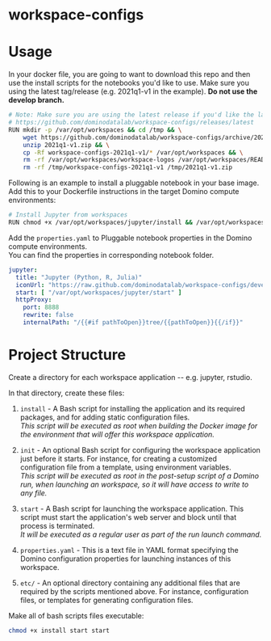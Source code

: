 # workspace-configs


# Usage

In your docker file, you are going to want to download this repo and then use the install scripts for the notebooks you'd like to use.
Make sure you using the latest tag/release (e.g. 2021q1-v1 in the example). **Do not use the develop branch.**
```bash
# Note: Make sure you are using the latest release if you'd like the latest version of the workspaces
# https://github.com/dominodatalab/workspace-configs/releases/latest
RUN mkdir -p /var/opt/workspaces && cd /tmp && \
    wget https://github.com/dominodatalab/workspace-configs/archive/2021q1-v1.zip && \
    unzip 2021q1-v1.zip && \
    cp -Rf workspace-configs-2021q1-v1/* /var/opt/workspaces && \
    rm -rf /var/opt/workspaces/workspace-logos /var/opt/workspaces/README.md && \
    rm -rf /tmp/workspace-configs-2021q1-v1 /tmp/2021q1-v1.zip
```

Following is an example to install a pluggable notebook in your base image.  
Add this to your Dockerfile instructions in the target Domino compute environments:
```bash
# Install Jupyter from workspaces
RUN chmod +x /var/opt/workspaces/jupyter/install && /var/opt/workspaces/jupyter/install
```

Add the `properties.yaml` to Pluggable notebook properties in the Domino compute environments.  
You can find the properties in corresponding notebook folder.
```yaml
jupyter:
  title: "Jupyter (Python, R, Julia)"
  iconUrl: "https://raw.github.com/dominodatalab/workspace-configs/develop/workspace-logos/Jupyter.svg?sanitize=true"
  start: [ "/var/opt/workspaces/jupyter/start" ]
  httpProxy:
    port: 8888
    rewrite: false
    internalPath: "/{{#if pathToOpen}}tree/{{pathToOpen}}{{/if}}"
```


# Project Structure

Create a directory for each workspace application -- e.g. jupyter, rstudio.

In that directory, create these files:

1. `install` - A Bash script for installing the application and its required packages, and for adding static configuration files.  
_This script will be executed as root when building the Docker image for the environment that will offer this workspace application._

2. `init` - An optional Bash script for configuring the workspace application just before it starts.
For instance, for creating a customized configuration file from a template, using environment variables.  
_This script will be executed as root in the post-setup script of a Domino run, when launching an workspace, so it will have access to write to any file._

3. `start` - A Bash script for launching the workspace application.
This script must start the application's web server and block until that process is terminated.  
_It will be executed as a regular user as part of the run launch command._

4. `properties.yaml` - This is a text file in YAML format specifying the Domino configuration properties for launching instances of this workspace.

5. `etc/` - An optional directory containing any additional files that are required by the scripts mentioned above.
For instance, configuration files, or templates for generating configuration files.

Make all of bash scripts files executable:
```bash
chmod +x install start start
```

